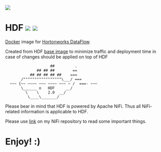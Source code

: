 ![](http://zdatainc.com/wp-content/uploads/2016/02/HDF_icon-268x300.png)

# HDF ![](https://images.microbadger.com/badges/version/xemuliam/hdf:2.0.1.svg) ![](https://images.microbadger.com/badges/image/xemuliam/hdf:2.0.1.svg)
[Docker](https://www.docker.com/what-docker) image for [Hortonworks DataFlow](http://hortonworks.com/products/data-center/hdf/).

Created from HDF [base image](https://hub.docker.com/r/xemuliam/hdf-base) to minimize traffic and deployment time in case of changes should be applied on top of HDF

                        ##         .
                  ## ## ##        ==
               ## ## ## ## ##    ===
           /"""""""""""""""""\___/ ===
      ~~~ {~~ ~~~~ ~~~ ~~~~ ~~~ ~ /  ===- ~~~
           \______ o   HDF     __/
             \    \    2.0  __/
              \____\_______/


Please bear in mind that HDF is powered by Apache NiFi.
Thus all NiFi-related information is applicable to HDF.

Please use [link](https://hub.docker.com/r/xemuliam/nifi/) on my NiFi repository to read some important things.

# Enjoy! :)
